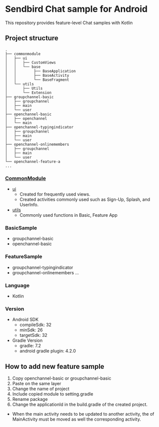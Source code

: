 # Sendbird Chat sample for Android

This repository provides feature-level Chat samples with Kotlin

## Project structure

```
.
├── commonmodule
│   ├── ui
│   │   ├── CustomViews
│   │   └── base
│   │        ├── BaseApplication
│   │        ├── BaseActivity
│   │        └── BaseFragment
│   └── utils
│       ├── Utils
│       └── Extension
├── groupchannel-basic
│   ├── groupchannel
│   ├── main
│   └── user
├── openchannel-basic
│   ├── openchannel
│   └── main
├── openchannel-typingindicator
│   ├── groupchannel
│   ├── main
│   └── user
├── openchannel-onlinemembers
│   ├── groupchannel
│   ├── main
│   └── user
└── openchannel-feature-a
...

```

### [CommonModule](https://github.com/sendbird/sendbird-chat-sample-android/tree/main/commonmodule)

- [ui](https://github.com/sendbird/sendbird-chat-sample-android/tree/main/commonmodule/src/main/java/com/sendbird/chat/module/ui)
  - Created for frequently used views.
  - Created activities commonly used such as Sign-Up, Splash, and UserInfo.
- [utils](https://github.com/sendbird/examples-chat-ios/tree/main/CommonModule/CommonModule/View)
  - Commonly used functions in Basic, Feature App

### BasicSample

- groupchannel-basic
- openchannel-basic

### FeatureSample
- groupchannel-typingindicator
- groupchannel-onlinemembers
...

### Language
+ Kotlin

### Version
+ Android SDK
	+ compileSdk: 32
	+ minSdk: 26
	+ targetSdk: 32
+ Gradle Version
	+ gradle: 7.2
	+ android gradle plugin: 4.2.0


## How to add new feature sample
1. Copy openchannel-basic or groupchannel-basic
2. Paste on the same layer
3. Change the name of project
4. Include copied module to setting.gradle
5. Rename package
6. Change the applicationId in the build.gradle of the created project.
+ When the main activity needs to be updated to another activity, the <intent-filter> of MainActivity must be moved as well the corresponding activity.